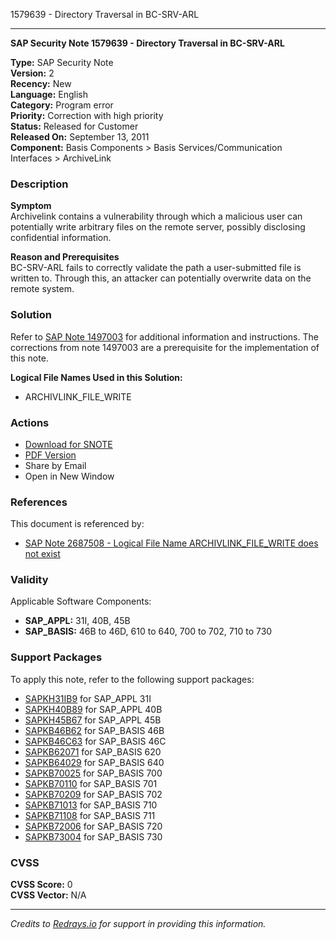 1579639 - Directory Traversal in BC-SRV-ARL

---

**SAP Security Note 1579639 - Directory Traversal in BC-SRV-ARL**

**Type:** SAP Security Note  
**Version:** 2  
**Recency:** New  
**Language:** English  
**Category:** Program error  
**Priority:** Correction with high priority  
**Status:** Released for Customer  
**Released On:** September 13, 2011  
**Component:** Basis Components > Basis Services/Communication Interfaces > ArchiveLink

### Description

**Symptom**  
Archivelink contains a vulnerability through which a malicious user can potentially write arbitrary files on the remote server, possibly disclosing confidential information.

**Reason and Prerequisites**  
BC-SRV-ARL fails to correctly validate the path a user-submitted file is written to. Through this, an attacker can potentially overwrite data on the remote system.

### Solution

Refer to [SAP Note 1497003](https://me.sap.com/notes/1497003) for additional information and instructions. The corrections from note 1497003 are a prerequisite for the implementation of this note.

**Logical File Names Used in this Solution:**  
- ARCHIVLINK_FILE_WRITE

### Actions

- [Download for SNOTE](https://notesdownloads.sap.com/note/0040000009373032017)  
- [PDF Version](https://userapps.support.sap.com/sap/support/sfm/notes/print/0001579639?language=en-US&token=28217DCDB7605D348EF8AEB939BB3E31)  
- Share by Email  
- Open in New Window

### References

This document is referenced by:

- [SAP Note 2687508 - Logical File Name ARCHIVLINK_FILE_WRITE does not exist](https://me.sap.com/notes/2687508)

### Validity

Applicable Software Components:

- **SAP_APPL:** 31I, 40B, 45B  
- **SAP_BASIS:** 46B to 46D, 610 to 640, 700 to 702, 710 to 730

### Support Packages

To apply this note, refer to the following support packages:

- [SAPKH31IB9](https://me.sap.com/supportpackage/SAPKH31IB9) for SAP_APPL 31I  
- [SAPKH40B89](https://me.sap.com/supportpackage/SAPKH40B89) for SAP_APPL 40B  
- [SAPKH45B67](https://me.sap.com/supportpackage/SAPKH45B67) for SAP_APPL 45B  
- [SAPKB46B62](https://me.sap.com/supportpackage/SAPKB46B62) for SAP_BASIS 46B  
- [SAPKB46C63](https://me.sap.com/supportpackage/SAPKB46C63) for SAP_BASIS 46C  
- [SAPKB62071](https://me.sap.com/supportpackage/SAPKB62071) for SAP_BASIS 620  
- [SAPKB64029](https://me.sap.com/supportpackage/SAPKB64029) for SAP_BASIS 640  
- [SAPKB70025](https://me.sap.com/supportpackage/SAPKB70025) for SAP_BASIS 700  
- [SAPKB70110](https://me.sap.com/supportpackage/SAPKB70110) for SAP_BASIS 701  
- [SAPKB70209](https://me.sap.com/supportpackage/SAPKB70209) for SAP_BASIS 702  
- [SAPKB71013](https://me.sap.com/supportpackage/SAPKB71013) for SAP_BASIS 710  
- [SAPKB71108](https://me.sap.com/supportpackage/SAPKB71108) for SAP_BASIS 711  
- [SAPKB72006](https://me.sap.com/supportpackage/SAPKB72006) for SAP_BASIS 720  
- [SAPKB73004](https://me.sap.com/supportpackage/SAPKB73004) for SAP_BASIS 730

### CVSS

**CVSS Score:** 0  
**CVSS Vector:** N/A

---

*Credits to [Redrays.io](https://redrays.io) for support in providing this information.*